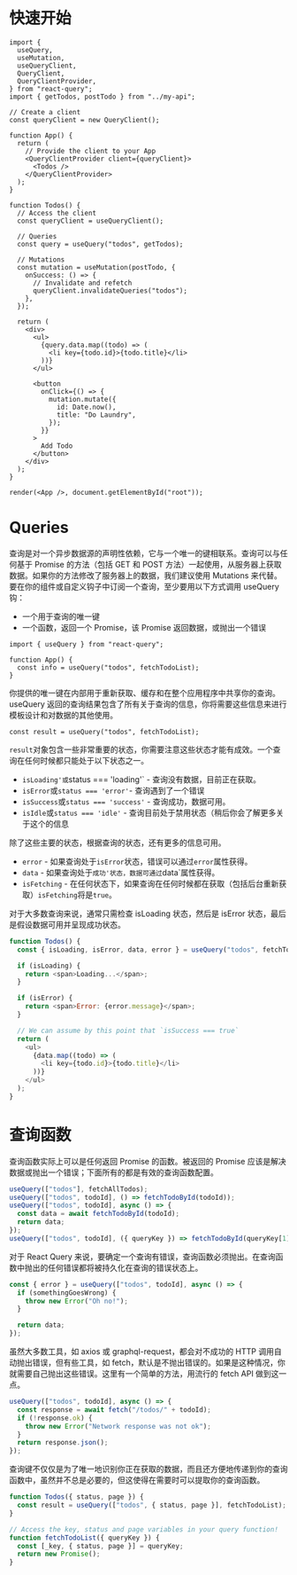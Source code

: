 # 快速开始

```tsx
import {
  useQuery,
  useMutation,
  useQueryClient,
  QueryClient,
  QueryClientProvider,
} from "react-query";
import { getTodos, postTodo } from "../my-api";

// Create a client
const queryClient = new QueryClient();

function App() {
  return (
    // Provide the client to your App
    <QueryClientProvider client={queryClient}>
      <Todos />
    </QueryClientProvider>
  );
}

function Todos() {
  // Access the client
  const queryClient = useQueryClient();

  // Queries
  const query = useQuery("todos", getTodos);

  // Mutations
  const mutation = useMutation(postTodo, {
    onSuccess: () => {
      // Invalidate and refetch
      queryClient.invalidateQueries("todos");
    },
  });

  return (
    <div>
      <ul>
        {query.data.map((todo) => (
          <li key={todo.id}>{todo.title}</li>
        ))}
      </ul>

      <button
        onClick={() => {
          mutation.mutate({
            id: Date.now(),
            title: "Do Laundry",
          });
        }}
      >
        Add Todo
      </button>
    </div>
  );
}

render(<App />, document.getElementById("root"));
```

# Queries

查询是对一个异步数据源的声明性依赖，它与一个唯一的键相联系。查询可以与任何基于 Promise 的方法（包括 GET 和 POST 方法）一起使用，从服务器上获取数据。如果你的方法修改了服务器上的数据，我们建议使用 Mutations 来代替。要在你的组件或自定义钩子中订阅一个查询，至少要用以下方式调用 useQuery 钩：

- 一个用于查询的唯一键
- 一个函数，返回一个 Promise，该 Promise 返回数据，或抛出一个错误

```tsx
import { useQuery } from "react-query";

function App() {
  const info = useQuery("todos", fetchTodoList);
}
```

你提供的唯一键在内部用于重新获取、缓存和在整个应用程序中共享你的查询。useQuery 返回的查询结果包含了所有关于查询的信息，你将需要这些信息来进行模板设计和对数据的其他使用。

```tsx
const result = useQuery("todos", fetchTodoList);
```

`result`对象包含一些非常重要的状态，你需要注意这些状态才能有成效。一个查询在任何时候都只能处于以下状态之一。

- `isLoading'或`status === 'loading'` - 查询没有数据，目前正在获取。
- `isError`或`status === 'error'`- 查询遇到了一个错误
- `isSuccess`或`status === 'success'` - 查询成功，数据可用。
- `isIdle`或`status === 'idle'` - 查询目前处于禁用状态（稍后你会了解更多关于这个的信息

除了这些主要的状态，根据查询的状态，还有更多的信息可用。

- `error` - 如果查询处于`isError`状态，错误可以通过`error`属性获得。
- `data` - 如果查询处于`成功'状态，数据可通过`data`属性获得。
- `isFetching` - 在任何状态下，如果查询在任何时候都在获取（包括后台重新获取）`isFetching`将是`true`。

对于大多数查询来说，通常只需检查 isLoading 状态，然后是 isError 状态，最后是假设数据可用并呈现成功状态。

```js
function Todos() {
  const { isLoading, isError, data, error } = useQuery("todos", fetchTodoList);

  if (isLoading) {
    return <span>Loading...</span>;
  }

  if (isError) {
    return <span>Error: {error.message}</span>;
  }

  // We can assume by this point that `isSuccess === true`
  return (
    <ul>
      {data.map((todo) => (
        <li key={todo.id}>{todo.title}</li>
      ))}
    </ul>
  );
}
```

# 查询函数

查询函数实际上可以是任何返回 Promise 的函数。被返回的 Promise 应该是解决数据或抛出一个错误；下面所有的都是有效的查询函数配置。

```js
useQuery(["todos"], fetchAllTodos);
useQuery(["todos", todoId], () => fetchTodoById(todoId));
useQuery(["todos", todoId], async () => {
  const data = await fetchTodoById(todoId);
  return data;
});
useQuery(["todos", todoId], ({ queryKey }) => fetchTodoById(queryKey[1]));
```

对于 React Query 来说，要确定一个查询有错误，查询函数必须抛出。在查询函数中抛出的任何错误都将被持久化在查询的错误状态上。

```js
const { error } = useQuery(["todos", todoId], async () => {
  if (somethingGoesWrong) {
    throw new Error("Oh no!");
  }

  return data;
});
```

虽然大多数工具，如 axios 或 graphql-request，都会对不成功的 HTTP 调用自动抛出错误，但有些工具，如 fetch，默认是不抛出错误的。如果是这种情况，你就需要自己抛出这些错误。这里有一个简单的方法，用流行的 fetch API 做到这一点。

```js
useQuery(["todos", todoId], async () => {
  const response = await fetch("/todos/" + todoId);
  if (!response.ok) {
    throw new Error("Network response was not ok");
  }
  return response.json();
});
```

查询键不仅仅是为了唯一地识别你正在获取的数据，而且还方便地传递到你的查询函数中，虽然并不总是必要的，但这使得在需要时可以提取你的查询函数。

```js
function Todos({ status, page }) {
  const result = useQuery(["todos", { status, page }], fetchTodoList);
}

// Access the key, status and page variables in your query function!
function fetchTodoList({ queryKey }) {
  const [_key, { status, page }] = queryKey;
  return new Promise();
}
```
